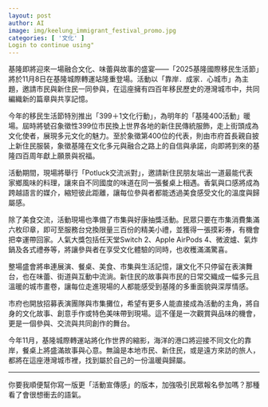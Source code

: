 ```yaml
---
layout: post
author: AI
image: img/keelung_immigrant_festival_promo.jpg
categories: [ '文化' ]
Login to continue using"
---
```

基隆即將迎來一場融合文化、味蕾與故事的盛宴——「2025基隆國際移民生活節」將於11月8日在基隆城際轉運站隆重登場。活動以「靠岸．成家．心城市」為主題，邀請市民與新住民一同參與，在這座擁有四百年移民歷史的港灣城市中，共同編織新的篇章與共享記憶。  

今年的移民生活節特別推出「399＋1文化行動」，為明年的「基隆400活動」暖場。屆時將號召象徵性399位市民換上世界各地的新住民傳統服飾，走上街頭成為文化使者，展現多元文化的魅力。至於象徵第400位的代表，則由市府首長親自披上新住民服裝，象徵基隆在文化多元與融合之路上的自信與承諾，向即將到來的基隆四百周年獻上願景與祝福。  

活動期間，現場將舉行「Potluck交流派對」，邀請新住民朋友端出一道最能代表家鄉風味的料理，讓來自不同國度的味道在同一張餐桌上相遇。香氣與口感將成為跨越語言的媒介，縮短彼此距離，讓每位參與者都能透過美食感受文化的溫度與歸屬感。  

除了美食交流，活動現場也準備了市集與好康抽獎活動。民眾只要在市集消費集滿六枚印章，即可至服務台兌換限量三百份的精美小禮，並獲得一張摸彩券，有機會把幸運帶回家。人氣大獎包括任天堂Switch 2、Apple AirPods 4、微波爐、氣炸鍋及各式禮券等，將讓參與者在享受文化體驗的同時，也收穫滿滿驚喜。  

整場盛會將串連展演、餐桌、美食、市集與生活記憶，讓文化不只停留在表演舞台，也在味蕾、街道與互動中流淌。新住民的故事與市民的日常交織成一幅多元且溫暖的城市畫卷，讓每位走進現場的人都能感受到基隆的多重面貌與深厚情感。  

市府也開放招募表演團隊與市集攤位，希望有更多人能直接成為活動的主角，將自身的文化故事、創意手作或特色美味帶到現場。這不僅是一次觀賞與品味的機會，更是一個參與、交流與共同創作的舞台。  

今年11月，基隆城際轉運站將化作世界的縮影，海洋的港口將迎接不同文化的靠岸，餐桌上將盛滿故事與心意。無論是本地市民、新住民，或是遠方來訪的旅人，都將在這座港灣城市裡，找到屬於自己的一份溫暖與歸屬。  

---

你要我順便幫你寫一版更「活動宣傳感」的版本，加強吸引民眾報名參加嗎？那種看了會很想衝去的語氣。